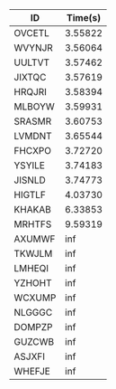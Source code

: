 |ID|Time(s)|
|-|-|
|OVCETL|3.55822|
|WVYNJR|3.56064|
|UULTVT|3.57462|
|JIXTQC|3.57619|
|HRQJRI|3.58394|
|MLBOYW|3.59931|
|SRASMR|3.60753|
|LVMDNT|3.65544|
|FHCXPO|3.72720|
|YSYILE|3.74183|
|JISNLD|3.74773|
|HIGTLF|4.03730|
|KHAKAB|6.33853|
|MRHTFS|9.59319|
|AXUMWF|inf|
|TKWJLM|inf|
|LMHEQI|inf|
|YZHOHT|inf|
|WCXUMP|inf|
|NLGGGC|inf|
|DOMPZP|inf|
|GUZCWB|inf|
|ASJXFI|inf|
|WHEFJE|inf|
